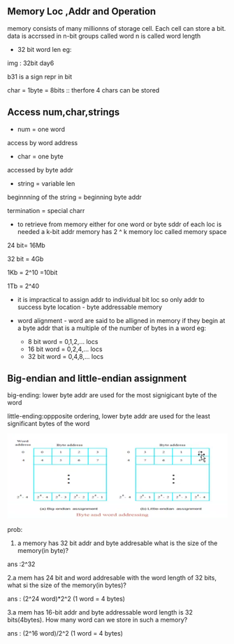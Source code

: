 Memory Loc ,Addr and Operation
------------------------------
memory consists of many millionns of storage cell.
Each cell can store a bit.
data is accrssed in n-bit groups called word
n is called word length

* 32 bit word len eg:

 img : 32bit day6
 
 b31 is a sign repr in bit

 char = 1byte = 8bits :: therfore 4 chars can be stored

Access num,char,strings
------------

* num = one word

access by word address

* char = one byte

accessed by byte addr

* string = variable len

beginnning of the string = beginning byte addr

termination = special charr

* to retrieve from memory either for one word or byte sddr of each loc is needed
a k-bit addr memory has 2 ^ k memory loc called memory space

24 bit= 16Mb

32 bit = 4Gb

1Kb = 2^10 =10bit

1Tb = 2^40

* it is impractical to assign addr to individual bit loc so only addr to success
byte location - byte addressable memory

* word alignment -  word are said to be alligned in memory if they begin at a
byte addr that is a multiple of the number of bytes in a word  eg: 
  * 8 bit word = 0,1,2,... locs
  * 16 bit word = 0,2,4,... locs
  * 32 bit word = 0,4,8,... locs

Big-endian and little-endian assignment
-----------------
big-ending: lower byte addr are used for the most signigicant byte of the word

little-ending:oppposite ordering, lower byte addr are used for the least significant bytes of the word
 
 ![day6_big-endin&little-endin](./img/day6_big-endin&little-endin.png)

prob:
1. a memory has 32 bit addr  and byte addresable  what is the size of the
memory(in byte)?

 ans :2^32

2.a mem has 24 bit and word addresable with the word length of 32 bits, what
si the size of the memory(in bytes)?

 ans : (2^24 word)*2^2 (1 word = 4 bytes)

3.a mem has 16-bit addr and byte addressable word length is 32 bits(4bytes). How many
word can we store in such a memory?

 ans : (2^16 word)/2^2 (1 word = 4 bytes)

